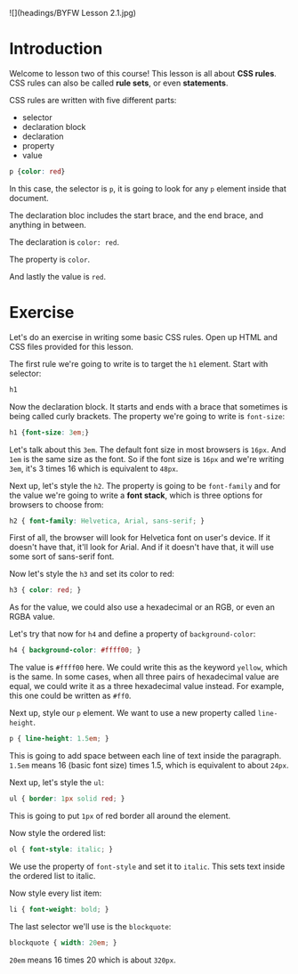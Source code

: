 ![](headings/BYFW Lesson 2.1.jpg)

# Introduction

Welcome to lesson two of this course! This lesson is all about **CSS rules**. CSS rules can also be called **rule sets**, or even **statements**.

CSS rules are written with five different parts:

- selector
- declaration block
- declaration
- property
- value

```css
p {color: red}
```

In this case, the selector is `p`, it is going to look for any `p` element inside that document.

The declaration bloc includes the start brace, and the end brace, and anything in between.

The declaration is `color: red`.

The property is `color`.

And lastly the value is `red`.

# Exercise

Let's do an exercise in writing some basic CSS rules. Open up HTML and CSS files provided for this lesson.

The first rule we're going to write is to target the `h1` element. Start with selector:

```css
h1
```

Now the declaration block. It starts and ends with a brace that sometimes is being called curly brackets. The property we're going to write is `font-size`:

```css
h1 {font-size: 3em;}
```

Let's talk about this `3em`. The default font size in most browsers is `16px`. And `1em` is the same size as the font. So if the font size is `16px` and we're writing `3em`, it's 3 times 16 which is equivalent to `48px`.

Next up, let's style the `h2`. The property is going to be `font-family` and for the value we're going to write a **font stack**, which is three options for browsers to choose from:

```css
h2 { font-family: Helvetica, Arial, sans-serif; } 
```

First of all, the browser will look for Helvetica font on user's device. If it doesn't have that, it'll look for Arial. And if it doesn't have that, it will use some sort of sans-serif font.

Now let's style the `h3` and set its color to red:

```css
h3 { color: red; }
```

As for the value, we could also use a hexadecimal or an RGB, or even an RGBA value.

Let's try that now for `h4` and define a property of `background-color`:

```css
h4 { background-color: #ffff00; } 
```

The value is `#ffff00` here. We could write this as the keyword `yellow`, which is the same. In some cases, when all three pairs of hexadecimal value are equal, we could write it as a three hexadecimal value instead. For example, this one could be written as `#ff0`.

Next up, style our `p` element. We want to use a new property called `line-height`.

```css
p { line-height: 1.5em; } 
```

This is going to add space between each line of text inside the paragraph. `1.5em` means 16 (basic font size) times 1.5, which is equivalent to about `24px`.

Next up, let's style the `ul`:

```css
ul { border: 1px solid red; }
```

This is going to put `1px` of red border all around the element.

Now style the ordered list:

```css
ol { font-style: italic; } 
```

We use the property of `font-style` and set it to `italic`. This sets text inside the ordered list to italic.

Now style every list item:

```css
li { font-weight: bold; }
```

The last selector we'll use is the `blockquote`:

```css
blockquote { width: 20em; }
```

`20em` means 16 times 20 which is about `320px`.
